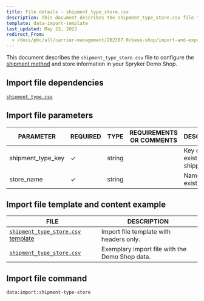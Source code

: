 ```yaml
---
title: File details - shipment_type_store.csv
description: This document describes the shipment_type_store.csv file to configure the shipment information in your Spryker Demo Shop.
template: data-import-template
last_updated: May 23, 2023
redirect_From:
  - /docs/pbc/all/carrier-management/202307.0/base-shop/import-and-export-data/file-details-shipment-type-store.csv.html
---
```


This document describes the `shipment_type_store.csv` file to configure the [shipment method](/docs/pbc/all/carrier-management/base-shop/shipment-feature-overview.html) and store information in your Spryker Demo Shop.

## Import file dependencies

[`shipment_type.csv`](/docs/pbc/all/carrier-management/{{page.version}}/base-shop/import-and-export-data/import-file-details-shipment-type.csv.html)

## Import file parameters

| PARAMETER | REQUIRED | TYPE | REQUIREMENTS OR COMMENTS | DESCRIPTION |
|---|---|---|---|---|
| shipment_type_key | &check; | string | | Key of the existing shipping type. |
| store_name | &check; | string | | Name of the existing store.  |

## Import file template and content example

| FILE | DESCRIPTION |
|---|---|
| [`shipment_type_store.csv` template](https://spryker.s3.eu-central-1.amazonaws.com/docs/pbc/all/carrier-management/base-shop/import-and-export-data/file-details-shipment-type-store.csv.md/template_shipment_type_store.csv) | Import file template with headers only. |
| [`shipment_type_store.csv`](https://spryker.s3.eu-central-1.amazonaws.com/docs/pbc/all/carrier-management/base-shop/import-and-export-data/file-details-shipment-type-store.csv.md/shipment_type_store.csv) | Exemplary import file with the Demo Shop data. |

## Import file command

```bash
data:import:shipment-type-store
```